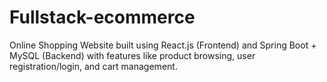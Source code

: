 # Fullstack-ecommerce
Online Shopping Website built using React.js (Frontend) and Spring Boot + MySQL (Backend) with features like product browsing, user registration/login, and cart management.
